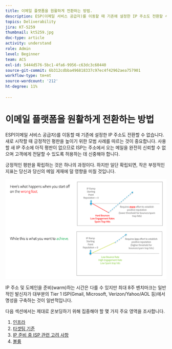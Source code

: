 ```yaml
---
title: 이메일 플랫폼을 원활하게 전환하는 방법.
description: ESP(이메일 서비스 공급자)를 이동할 때 기존에 설정한 IP 주소도 전환할 수 없습니다. 새로 시작할 때 긍정적인 평판을 높이기 위한 모범 사례를 따르는 것이 중요합니다.
topics: Deliverability
jira: KT-5259
thumbnail: kt5259.jpg
doc-type: article
activity: understand
role: Admin
level: Beginner
team: ACS
exl-id: 5444d576-5bc1-4fa6-9956-c63dc3c60440
source-git-commit: 6b312cdbba496818337c97ec4f42962aea757901
workflow-type: tm+mt
source-wordcount: '212'
ht-degree: 11%

---
```


# 이메일 플랫폼을 원활하게 전환하는 방법

ESP(이메일 서비스 공급자)를 이동할 때 기존에 설정한 IP 주소도 전환할 수 없습니다. 새로 시작할 때 긍정적인 평판을 높이기 위한 모범 사례를 따르는 것이 중요합니다. 사용할 새 IP 주소에 아직 평판이 없으므로 ISP는 주소에서 오는 메일을 완전히 신뢰할 수 없으며 고객에게 전달할 수 있도록 허용하는 데 신중해야 합니다.

긍정적인 평판을 확립하는 것은 하나의 과정이다. 하지만 일단 확립되면, 작은 부정적인 지표는 당신과 당신의 메일 게재에 덜 영향을 미칠 것입니다.

![전환 프로세스](../assets/transition-process.png)

IP 주소 및 도메인을 준비(warm)하는 시간은 다를 수 있지만 최대 8주 벤치마크는 일반적인 발신자가 대부분의 Tier 1 ISP(Gmail, Microsoft, Verizon/Yahoo/AOL 등)에서 명성을 구축하는 것이 일반적입니다.

다음 섹션에서는 제대로 온보딩하기 위해 집중해야 할 몇 가지 주요 영역을 조사합니다.

1. [인프라](/help/transition-process/infrastructure.md)
2. [타겟팅 기준](/help/transition-process/targeting-criteria.md)
3. [IP 준비 중 ISP 관련 고려 사항](/help/transition-process/isp-specific-considerations-during-ip-warming.md)
4. [볼륨](/help/transition-process/volume.md)

